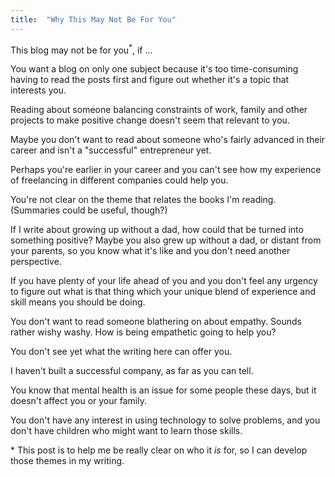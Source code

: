 ```yaml
---
title:  "Why This May Not Be For You"
---
```


This blog may not be for you<sup>*</sup>, if ...

You want a blog on only one subject because it's too time-consuming having to read the posts first and figure out whether it's a topic that interests you.

Reading about someone balancing constraints of work, family and other projects to make positive change doesn't seem that relevant to you.

Maybe you don't want to read about someone who's fairly advanced in their career and isn't a "successful" entrepreneur yet. 

Perhaps you're earlier in your career and you can't see how my experience of freelancing in different companies could help you.

You're not clear on the theme that relates the books I'm reading. (Summaries could be useful, though?)

If I write about growing up without a dad, how could that be turned into something positive? Maybe you also grew up without a dad, or distant from your parents, so you know what it's like and you don't need another perspective. 

If you have plenty of your life ahead of you and you don't feel any urgency to figure out what is that thing which your unique blend of experience and skill means you should be doing.

You don't want to read someone blathering on about empathy. Sounds rather wishy washy. How is being empathetic going to help you? 

You don't see yet what the writing here can offer you.

I haven't built a successful company, as far as you can tell.

You know that mental health is an issue for some people these days, but it doesn't affect you or your family.

You don't have any interest in using technology to solve problems, and you don't have children who might want to learn those skills.

\* This post is to help me be really clear on who it _is_ for, so I can develop those themes in my writing.



